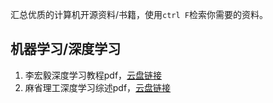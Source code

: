 汇总优质的计算机开源资料/书籍，使用`ctrl F`检索你需要的资料。

## 机器学习/深度学习

1. 李宏毅深度学习教程pdf，[云盘链接](https://pan.baidu.com/s/14QdseyIyG27thpYvy3hiMg?pwd=fne9)
2. 麻省理工深度学习综述pdf，[云盘链接](https://pan.baidu.com/s/1FuXGzAlFRY5eI1EZhSRgdw?pwd=46t2)
